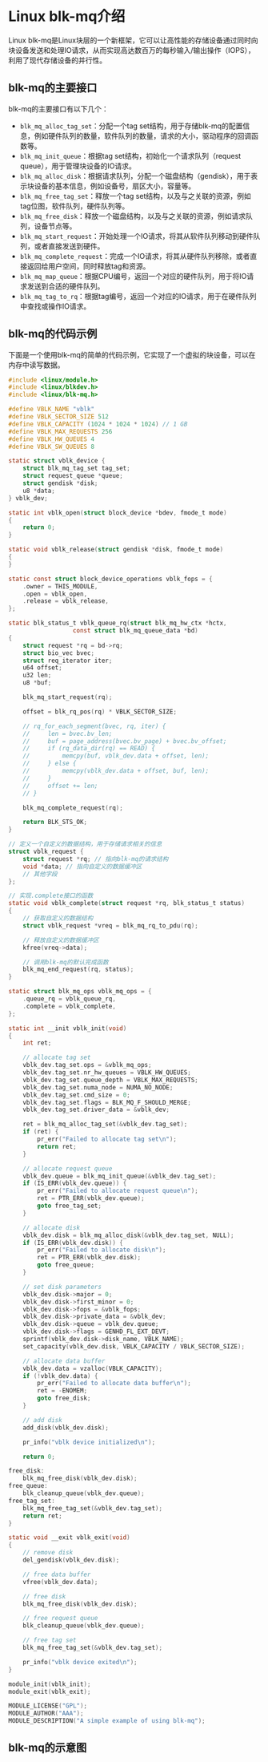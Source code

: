 # Linux blk-mq介绍

Linux blk-mq是Linux块层的一个新框架，它可以让高性能的存储设备通过同时向块设备发送和处理IO请求，从而实现高达数百万的每秒输入/输出操作（IOPS），利用了现代存储设备的并行性。

## blk-mq的主要接口

blk-mq的主要接口有以下几个：

- `blk_mq_alloc_tag_set`：分配一个tag set结构，用于存储blk-mq的配置信息，例如硬件队列的数量，软件队列的数量，请求的大小，驱动程序的回调函数等。
- `blk_mq_init_queue`：根据tag set结构，初始化一个请求队列（request queue），用于管理块设备的IO请求。
- `blk_mq_alloc_disk`：根据请求队列，分配一个磁盘结构（gendisk），用于表示块设备的基本信息，例如设备号，扇区大小，容量等。
- `blk_mq_free_tag_set`：释放一个tag set结构，以及与之关联的资源，例如tag位图，软件队列，硬件队列等。
- `blk_mq_free_disk`：释放一个磁盘结构，以及与之关联的资源，例如请求队列，设备节点等。
- `blk_mq_start_request`：开始处理一个IO请求，将其从软件队列移动到硬件队列，或者直接发送到硬件。
- `blk_mq_complete_request`：完成一个IO请求，将其从硬件队列移除，或者直接返回给用户空间，同时释放tag和资源。
- `blk_mq_map_queue`：根据CPU编号，返回一个对应的硬件队列，用于将IO请求发送到合适的硬件队列。
- `blk_mq_tag_to_rq`：根据tag编号，返回一个对应的IO请求，用于在硬件队列中查找或操作IO请求。

## blk-mq的代码示例

下面是一个使用blk-mq的简单的代码示例，它实现了一个虚拟的块设备，可以在内存中读写数据。

```c
#include <linux/module.h>
#include <linux/blkdev.h>
#include <linux/blk-mq.h>

#define VBLK_NAME "vblk"
#define VBLK_SECTOR_SIZE 512
#define VBLK_CAPACITY (1024 * 1024 * 1024) // 1 GB
#define VBLK_MAX_REQUESTS 256
#define VBLK_HW_QUEUES 4
#define VBLK_SW_QUEUES 8

static struct vblk_device {
    struct blk_mq_tag_set tag_set;
    struct request_queue *queue;
    struct gendisk *disk;
    u8 *data;
} vblk_dev;

static int vblk_open(struct block_device *bdev, fmode_t mode)
{
    return 0;
}

static void vblk_release(struct gendisk *disk, fmode_t mode)
{
}

static const struct block_device_operations vblk_fops = {
    .owner = THIS_MODULE,
    .open = vblk_open,
    .release = vblk_release,
};

static blk_status_t vblk_queue_rq(struct blk_mq_hw_ctx *hctx,
                  const struct blk_mq_queue_data *bd)
{
    struct request *rq = bd->rq;
    struct bio_vec bvec;
    struct req_iterator iter;
    u64 offset;
    u32 len;
    u8 *buf;

    blk_mq_start_request(rq);

    offset = blk_rq_pos(rq) * VBLK_SECTOR_SIZE;

    // rq_for_each_segment(bvec, rq, iter) {
    //     len = bvec.bv_len;
    //     buf = page_address(bvec.bv_page) + bvec.bv_offset;
    //     if (rq_data_dir(rq) == READ) {
    //         memcpy(buf, vblk_dev.data + offset, len);
    //     } else {
    //         memcpy(vblk_dev.data + offset, buf, len);
    //     }
    //     offset += len;
    // }

    blk_mq_complete_request(rq);

    return BLK_STS_OK;
}

// 定义一个自定义的数据结构，用于存储请求相关的信息
struct vblk_request {
    struct request *rq; // 指向blk-mq的请求结构
    void *data; // 指向自定义的数据缓冲区
    // 其他字段
};

// 实现.complete接口的函数
static void vblk_complete(struct request *rq, blk_status_t status)
{
    // 获取自定义的数据结构
    struct vblk_request *vreq = blk_mq_rq_to_pdu(rq);

    // 释放自定义的数据缓冲区
    kfree(vreq->data);

    // 调用blk-mq的默认完成函数
    blk_mq_end_request(rq, status);
}

static struct blk_mq_ops vblk_mq_ops = {
    .queue_rq = vblk_queue_rq,
    .complete = vblk_complete,
};

static int __init vblk_init(void)
{
    int ret;

    // allocate tag set
    vblk_dev.tag_set.ops = &vblk_mq_ops;
    vblk_dev.tag_set.nr_hw_queues = VBLK_HW_QUEUES;
    vblk_dev.tag_set.queue_depth = VBLK_MAX_REQUESTS;
    vblk_dev.tag_set.numa_node = NUMA_NO_NODE;
    vblk_dev.tag_set.cmd_size = 0;
    vblk_dev.tag_set.flags = BLK_MQ_F_SHOULD_MERGE;
    vblk_dev.tag_set.driver_data = &vblk_dev;

    ret = blk_mq_alloc_tag_set(&vblk_dev.tag_set);
    if (ret) {
        pr_err("Failed to allocate tag set\n");
        return ret;
    }

    // allocate request queue
    vblk_dev.queue = blk_mq_init_queue(&vblk_dev.tag_set);
    if (IS_ERR(vblk_dev.queue)) {
        pr_err("Failed to allocate request queue\n");
        ret = PTR_ERR(vblk_dev.queue);
        goto free_tag_set;
    }

    // allocate disk
    vblk_dev.disk = blk_mq_alloc_disk(&vblk_dev.tag_set, NULL);
    if (IS_ERR(vblk_dev.disk)) {
        pr_err("Failed to allocate disk\n");
        ret = PTR_ERR(vblk_dev.disk);
        goto free_queue;
    }

    // set disk parameters
    vblk_dev.disk->major = 0;
    vblk_dev.disk->first_minor = 0;
    vblk_dev.disk->fops = &vblk_fops;
    vblk_dev.disk->private_data = &vblk_dev;
    vblk_dev.disk->queue = vblk_dev.queue;
    vblk_dev.disk->flags = GENHD_FL_EXT_DEVT;
    sprintf(vblk_dev.disk->disk_name, VBLK_NAME);
    set_capacity(vblk_dev.disk, VBLK_CAPACITY / VBLK_SECTOR_SIZE);

    // allocate data buffer
    vblk_dev.data = vzalloc(VBLK_CAPACITY);
    if (!vblk_dev.data) {
        pr_err("Failed to allocate data buffer\n");
        ret = -ENOMEM;
        goto free_disk;
    }

    // add disk
    add_disk(vblk_dev.disk);

    pr_info("vblk device initialized\n");

    return 0;

free_disk:
    blk_mq_free_disk(vblk_dev.disk);
free_queue:
    blk_cleanup_queue(vblk_dev.queue);
free_tag_set:
    blk_mq_free_tag_set(&vblk_dev.tag_set);
    return ret;
}

static void __exit vblk_exit(void)
{
    // remove disk
    del_gendisk(vblk_dev.disk);

    // free data buffer
    vfree(vblk_dev.data);

    // free disk
    blk_mq_free_disk(vblk_dev.disk);

    // free request queue
    blk_cleanup_queue(vblk_dev.queue);

    // free tag set
    blk_mq_free_tag_set(&vblk_dev.tag_set);

    pr_info("vblk device exited\n");
}

module_init(vblk_init);
module_exit(vblk_exit);

MODULE_LICENSE("GPL");
MODULE_AUTHOR("AAA");
MODULE_DESCRIPTION("A simple example of using blk-mq");
```

## blk-mq的示意图